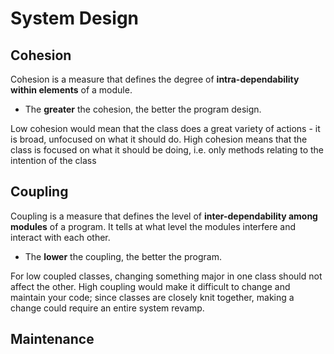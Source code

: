 # System Design

## Cohesion
Cohesion is a measure that defines the degree of **intra-dependability within elements** of a module.
- The **greater** the cohesion, the better the program design.

Low cohesion would mean that the class does a great variety of actions - it is broad, unfocused on what it should do.
High cohesion means that the class is focused on what it should be doing, i.e. only methods relating to the intention of the class


## Coupling
Coupling is a measure that defines the level of **inter-dependability among modules** of a program. It tells at what level the modules interfere and interact with each other.
- The **lower** the coupling, the better the program.

For low coupled classes, changing something major in one class should not affect the other. 
High coupling would make it difficult to change and maintain your code; since classes are closely knit together, making a change could require an entire system revamp.


## Maintenance
